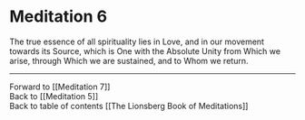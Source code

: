 # Meditation 6

The true essence of all spirituality lies in Love, and in our movement towards its Source, which is One with the Absolute Unity from Which we arise, through Which we are sustained, and to Whom we return. 

___

Forward to [[Meditation 7]]        
Back to [[Meditation 5]]  
Back to table of contents [[The Lionsberg Book of Meditations]]  